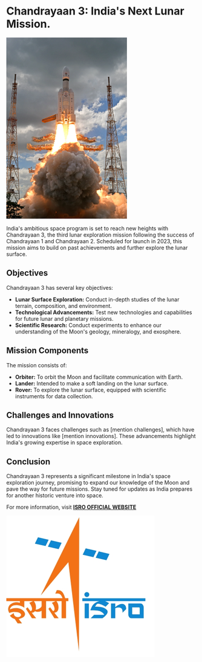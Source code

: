# Chandrayaan 3: India's Next Lunar Mission.

![Chandrayan-3](chandrayan_3.png)

India's ambitious space program is set to reach new heights with Chandrayaan 3, the third lunar exploration mission following the success of Chandrayaan 1 and Chandrayaan 2. Scheduled for launch in 2023, this mission aims to build on past achievements and further explore the lunar surface.

## Objectives

Chandrayaan 3 has several key objectives:
- **Lunar Surface Exploration:** Conduct in-depth studies of the lunar terrain, composition, and environment.
- **Technological Advancements:** Test new technologies and capabilities for future lunar and planetary missions.
- **Scientific Research:** Conduct experiments to enhance our understanding of the Moon's geology, mineralogy, and exosphere.

## Mission Components

The mission consists of:
- **Orbiter:** To orbit the Moon and facilitate communication with Earth.
- **Lander:** Intended to make a soft landing on the lunar surface.
- **Rover:** To explore the lunar surface, equipped with scientific instruments for data collection.

## Challenges and Innovations

Chandrayaan 3 faces challenges such as [mention challenges], which have led to innovations like [mention innovations]. These advancements highlight India's growing expertise in space exploration.

## Conclusion

Chandrayaan 3 represents a significant milestone in India's space exploration journey, promising to expand our knowledge of the Moon and pave the way for future missions. Stay tuned for updates as India prepares for another historic venture into space.

For more information, visit **[ISRO OFFICIAL WEBSITE ](https://www.isro.gov.in)**

![alt text](Screenshot_15-6-2024_224544_.jpeg)

